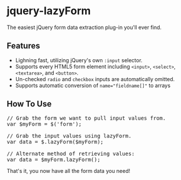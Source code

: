 jquery-lazyForm
===============
 
The easiest jQuery form data extraction plug-in you'll ever find.

Features
----------------------------------------
* Lighning fast, utilizing jQuery's own `:input` selector.
* Supports every HTML5 form element including `<input>`, `<select>`, `<textarea>`, and `<button>`.
* Un-checked `radio` and `checkbox` inputs are automatically omitted.
* Supports automatic conversion of `name="fieldname[]"` to arrays

How To Use
----------

<pre>
// Grab the form we want to pull input values from.
var $myForm = $('form');

// Grab the input values using lazyForm.
var data = $.lazyForm($myForm);

// Alternate method of retrieving values:
var data = $myForm.lazyForm();
</pre>

That's it, you now have all the form data you need!
